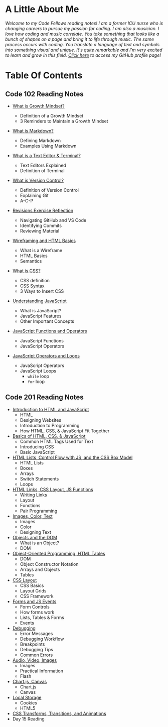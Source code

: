 # **A Little About Me**

*Welcome to my Code Fellows reading notes! I am a former ICU nurse who is changing careers to pursue my passion for coding. I am also a musician. I love how coding and music correlate. You take something that looks like a bunch of shapes on a page and bring it to life through music. The same process occurs with coding. You translate a language of text and symbols into something visual and unique. It's quite remarkable and I’m very excited to learn and grow in this field. [Click here](https://github.com/sarahcreager) to access my GitHub profile page!*

# Table Of Contents

## Code 102 Reading Notes
* [What is Growth Mindset?](growthmindset.md)
  * Definition of a Growth Mindset
  * 3 Reminders to Maintain a Growth Mindset

* [What is Markdown?](markdown.md) 
  * Defining Markdown
  * Examples Using Markdown
  
* [What is a Text Editor & Terminal?](texteditorterminal.md)
  * Text Editors Explained
  * Definition of Terminal

* [What is Version Control?](versioncontrol.md) 
  * Definition of Version Control 
  * Explaining Git
  * A-C-P
 
* [Revisions Exercise Reflection](revisions.md) 
  * Navigating GitHub and VS Code
  * Identifying Commits
  * Reviewing Material

* [Wireframing and HTML Basics](html.md) 
  * What is a Wireframe
  * HTML Basics
  * Semantics


* [What is CSS?](css.md) 
  * CSS definition
  * CSS Syntax
  * 3 Ways to Insert CSS

* [Understanding JavaScript](javascript.md) 
  * What is JavaScript?
  * JavaScript Features
  * Other Important Concepts
  
* [JavaScript Functions and Operators](javascriptfunctions.md) 
  * JavaScript Functions
  * JavaScript Operators

* [JavaScript Operators and Loops](operators_loops.md) 
  * JavaScript Operators
  * JavaScript Loops
    * `while` loop
    * `for` loop


## Code 201 Reading Notes
* [Introduction to HTML and JavaScript](class-01.md)
  * HTML
  * Designing Websites
  * Introduction to Programming
  * How HTML, CSS, & JavaScript Fit Together
* [Basics of HTML, CSS, & JavaScript](class-02.md)
  * Common HTML Tags Used for Text
  * Introducing CSS
  * Basic JavaScript
* [HTML Lists, Control Flow with JS, and the CSS Box Model](class-03.md)
  * HTML Lists
  * Boxes
  * Arrays
  * Switch Statements
  * Loops
* [HTML Links, CSS Layout, JS Functions](class-04.md)
  * Writing Links
  * Layout
  * Functions
  * Pair Programming
* [Images, Color, Text](class-05.md)
  * Images
  * Color
  * Designing Text
* [Objects and the DOM](class-06.md)
  * What is an Object?
  * DOM
* [Object-Oriented Programming, HTML Tables](class-07.md)
  * DOM
  * Object Constructor Notation
  * Arrays and Objects
  * Tables
* [CSS Layout](class-08.md)
  * CSS Basics
  * Layout Grids
  * CSS Framework
* [Forms and JS Events](class-09.md)
  * Form Controls
  * How forms work
  * Lists, Tables & Forms
  * Events
* [Debugging](class-10.md)
  * Error Messages
  * Debugging Workflow
  * Breakpoints
  * Debugging Tips
  * Common Errors
* [Audio, Video, Images](class-11.md)
  * Images
  * Practical Information
  * Flash
* [Chart.js, Canvas](class-12.md)
  * Chart.js
  * Canvas
* [Local Storage](class-13.md)
  * Cookies
  * HTML5
* [CSS Transforms, Transitions, and Animations](class-14.md)
* Day 15 Reading 